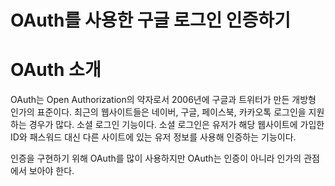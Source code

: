 # **OAuth를 사용한 구글 로그인 인증하기**  
# **OAuth 소개**  
OAuth는 Open Authorization의 약자로서 2006년에 구글과 트위터가 만든 개방형 인가의 표준이다. 최근의 웹사이트들은 네이버, 구글, 페이스북, 카카오톡 
로그인을 지원하는 경우가 많다. 소셜 로그인 기능이다. 소셜 로그인은 유저가 해당 웹사이트에 가입한 ID와 패스워드 대신 다른 사이트에 있는 유저 정보를 사용해 
인증하는 기능이다.  
  
인증을 구현하기 위해 OAuth를 많이 사용하지만 OAuth는 인증이 아니라 인가의 관점에서 보아야 한다.